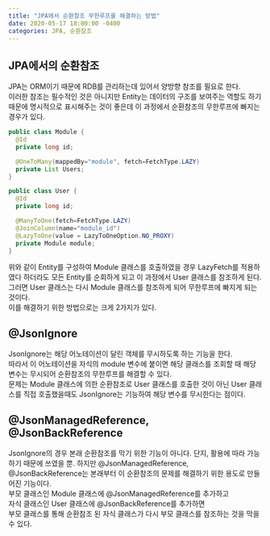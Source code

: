 ```yaml
---
title: "JPA에서 순환참조 무한루프를 해결하는 방법"
date: 2020-05-17 18:00:00 -0400
categories: JPA, 순환참조 
---
```


JPA에서의 순환참조
-----------------------------
JPA는 ORM이기 때문에 RDB를 관리하는데 있어서 양방향 참조를 필요로 한다.  
이러한 참조는 필수적인 것은 아니지만 Entity는 데이터의 구조를 보여주는 역할도 하기 때문에 명시적으로 표시해주는 것이 좋은데 이 과정에서 순환참조의 무한루프에 빠지는 경우가 있다.  

```java
public class Module {
  @Id
  private long id;

  @OneToMany(mappedBy="module", fetch=FetchType.LAZY)
  private List Users;
}

public class User {
  @Id
  private long id;

  @ManyToOne(fetch=FetchType.LAZY)
  @JoinColumn(name="module_id")
  @LazyToOne(value = LazyToOneOption.NO_PROXY)
  private Module module;
}
```

위와 같이 Entity를 구성하여 Module 클래스를 호출하였을 경우 LazyFetch를 적용하였다 하더라도 모든 Entity를 순회하게 되고 이 과정에서 User 클래스를 참조하게 된다.  
그러면 User 클래스는 다시 Module 클래스를 참조하게 되어 무한루프에 빠지게 되는 것이다.  
이를 해결하기 위한 방법으로는 크게 2가지가 있다.  

@JsonIgnore
-------------------------------
JsonIgnore는 해당 어노테이션이 달린 객체를 무시하도록 하는 기능을 한다.  
따라서 이 어노테이션을 자식의 module 변수에 붙이면 해당 클래스를 조회할 때 해당 변수는 무시되어 순환참조의 무한루프를 해결할 수 있다.  
문제는 Module 클래스에 의한 순환참조로 User 클래스를 호출한 것이 아닌 User 클래스를 직접 호출했을때도 JsonIgnore는 기능하여 해당 변수를 무시한다는 점이다.  

@JsonManagedReference, @JsonBackReference
-------------------------------
JsonIgnore의 경우 본래 순환참조를 막기 위한 기능이 아니다. 단지, 활용에 따라 가능하기 때문에 쓰였을 뿐.
하지만 @JsonManagedReference, @JsonBackReference는 본래부터 이 순환참조의 문제를 해결하기 위한 용도로 만들어진 기능이다.  
부모 클래스인 Module 클래스에 @JsonManagedReference를 추가하고  
자식 클래스인 User 클래스에 @JsonBackReference를 추가하면  
부모 클래스를 통해 순환참조 된 자식 클래스가 다시 부모 클래스를 참조하는 것을 막을 수 있다.  
